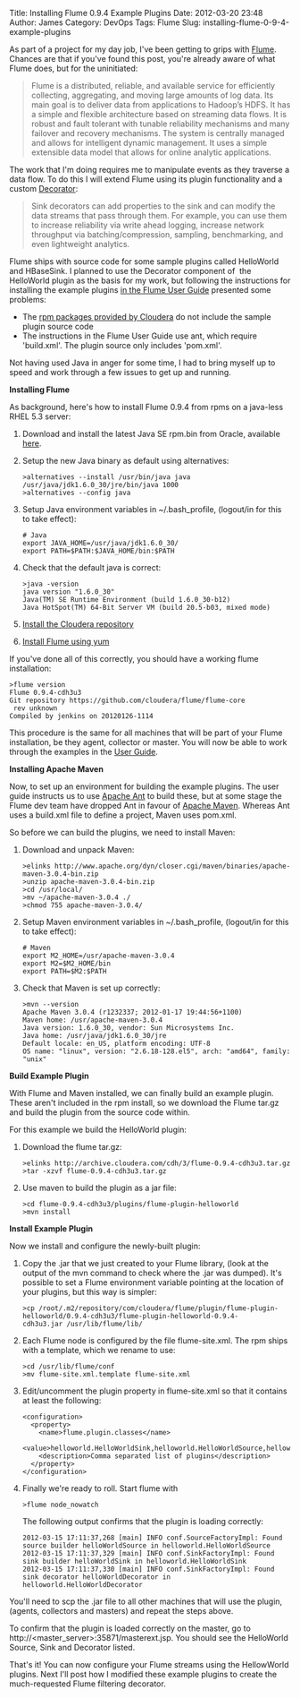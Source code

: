 Title: Installing Flume 0.9.4 Example Plugins
Date: 2012-03-20 23:48
Author: James 
Category: DevOps
Tags: Flume
Slug: installing-flume-0-9-4-example-plugins

As part of a project for my day job, I've been getting to grips with
[Flume][]. Chances are that if you've found this post, you're already
aware of what Flume does, but for the uninitiated:

> Flume is a distributed, reliable, and available service for
> efficiently collecting, aggregating, and moving large amounts of log
> data. Its main goal is to deliver data from applications to
> Hadoop’s HDFS. It has a simple and flexible architecture based on
> streaming data flows. It is robust and fault tolerant with tunable
> reliability mechanisms and many failover and recovery mechanisms. The
> system is centrally managed and allows for intelligent dynamic
> management. It uses a simple extensible data model that allows for
> online analytic applications.

The work that I'm doing requires me to manipulate events as they
traverse a data flow. To do this I will extend Flume using its plugin
functionality and a custom [Decorator][]:

> Sink decorators can add properties to the sink and can modify the data
> streams that pass through them. For example, you can use them to
> increase reliability via write ahead logging, increase network
> throughput via batching/compression, sampling, benchmarking, and even
> lightweight analytics.

Flume ships with source code for some sample plugins called HelloWorld
and HBaseSink. I planned to use the Decorator component of  the
HelloWorld plugin as the basis for my work, but following the
instructions for installing the example plugins [in the Flume User
Guide][] presented some problems:

-   The [rpm packages provided by Cloudera][] do not include the sample
    plugin source code
-   The instructions in the Flume User Guide use ant, which require
    'build.xml'. The plugin source only includes 'pom.xml'.

Not having used Java in anger for some time, I had to bring myself up to
speed and work through a few issues to get up and running.<!--more-->

**Installing Flume**

As background, here's how to install Flume 0.9.4 from rpms on a
java-less RHEL 5.3 server:

1.  Download and install the latest Java SE rpm.bin from Oracle,
    available [here][].
2.  Setup the new Java binary as default using alternatives:

        >alternatives --install /usr/bin/java java /usr/java/jdk1.6.0_30/jre/bin/java 1000
        >alternatives --config java

3.  Setup Java environment variables in \~/.bash\_profile, (logout/in
    for this to take effect):

        # Java
        export JAVA_HOME=/usr/java/jdk1.6.0_30/
        export PATH=$PATH:$JAVA_HOME/bin:$PATH

4.  Check that the default java is correct:

        >java -version
        java version "1.6.0_30"
        Java(TM) SE Runtime Environment (build 1.6.0_30-b12)
        Java HotSpot(TM) 64-Bit Server VM (build 20.5-b03, mixed mode)

5.  [Install the Cloudera repository][]
6.  [Install Flume using yum][rpm packages provided by Cloudera]

If you've done all of this correctly, you should have a working flume
installation:

    >flume version
    Flume 0.9.4-cdh3u3
    Git repository https://github.com/cloudera/flume/flume-core
     rev unknown
    Compiled by jenkins on 20120126-1114

This procedure is the same for all machines that will be part of your
Flume installation, be they agent, collector or master. You will now be
able to work through the examples in the [User Guide][].

**Installing Apache Maven**

Now, to set up an environment for building the example plugins. The user
guide instructs us to use [Apache Ant][] to build these, but at some
stage the Flume dev team have dropped Ant in favour of [Apache Maven][].
Whereas Ant uses a build.xml file to define a project, Maven uses
pom.xml.

So before we can build the plugins, we need to install Maven:

1.  Download and unpack Maven:

        >elinks http://www.apache.org/dyn/closer.cgi/maven/binaries/apache-maven-3.0.4-bin.zip
        >unzip apache-maven-3.0.4-bin.zip
        >cd /usr/local/
        >mv ~/apache-maven-3.0.4 ./
        >chmod 755 apache-maven-3.0.4/

2.  Setup Maven environment variables in \~/.bash\_profile, (logout/in
    for this to take effect):

        # Maven
        export M2_HOME=/usr/apache-maven-3.0.4
        export M2=$M2_HOME/bin
        export PATH=$M2:$PATH

3.  Check that Maven is set up correctly:

        >mvn --version
        Apache Maven 3.0.4 (r1232337; 2012-01-17 19:44:56+1100)
        Maven home: /usr/apache-maven-3.0.4
        Java version: 1.6.0_30, vendor: Sun Microsystems Inc.
        Java home: /usr/java/jdk1.6.0_30/jre
        Default locale: en_US, platform encoding: UTF-8
        OS name: "linux", version: "2.6.18-128.el5", arch: "amd64", family: "unix"

**Build Example Plugin**

With Flume and Maven installed, we can finally build an example plugin.
These aren't included in the rpm install, so we download the Flume
tar.gz and build the plugin from the source code within.

For this example we build the HelloWorld plugin:

1.  Download the flume tar.gz:

        >elinks http://archive.cloudera.com/cdh/3/flume-0.9.4-cdh3u3.tar.gz
        >tar -xzvf flume-0.9.4-cdh3u3.tar.gz

2.  Use maven to build the plugin as a jar file:

        >cd flume-0.9.4-cdh3u3/plugins/flume-plugin-helloworld
        >mvn install

**Install Example Plugin**

Now we install and configure the newly-built plugin:

1.  Copy the .jar that we just created to your Flume library, (look at
    the output of the mvn command to check where the .jar was dumped).
    It's possible to set a Flume environment variable pointing at the
    location of your plugins, but this way is simpler:

        >cp /root/.m2/repository/com/cloudera/flume/plugin/flume-plugin-helloworld/0.9.4-cdh3u3/flume-plugin-helloworld-0.9.4-cdh3u3.jar /usr/lib/flume/lib/

2.  Each Flume node is configured by the file flume-site.xml. The rpm
    ships with a template, which we rename to use:

        >cd /usr/lib/flume/conf
        >mv flume-site.xml.template flume-site.xml

3.  Edit/uncomment the plugin property in flume-site.xml so that it
    contains at least the following:

        <configuration>
          <property>
            <name>flume.plugin.classes</name>
            <value>helloworld.HelloWorldSink,helloworld.HelloWorldSource,helloworld.HelloWorldDecorator</value>
            <description>Comma separated list of plugins</description>
          </property>
        </configuration>

4.  Finally we're ready to roll. Start flume with

        >flume node_nowatch

    The following output confirms that the plugin is loading correctly:

        2012-03-15 17:11:37,268 [main] INFO conf.SourceFactoryImpl: Found source builder helloWorldSource in helloworld.HelloWorldSource
        2012-03-15 17:11:37,329 [main] INFO conf.SinkFactoryImpl: Found sink builder helloWorldSink in helloworld.HelloWorldSink
        2012-03-15 17:11:37,330 [main] INFO conf.SinkFactoryImpl: Found sink decorator helloWorldDecorator in helloworld.HelloWorldDecorator

You'll need to scp the .jar file to all other machines that will use the
plugin, (agents, collectors and masters) and repeat the steps above.

To confirm that the plugin is loaded correctly on the master, go to
http://\<master\_server\>:35871/masterext.jsp. You should see the
HelloWorld Source, Sink and Decorator listed.

That's it! You can now configure your Flume streams using the
HellowWorld plugins. Next I'll post how I modified these example plugins
to create the much-requested Flume filtering decorator.

  [Flume]: https://github.com/cloudera/flume/wiki "Flume"
  [Decorator]: http://archive.cloudera.com/cdh/3/flume/UserGuide/#_introducing_sink_decorators
    "Decorators"
  [in the Flume User Guide]: http://archive.cloudera.com/cdh/3/flume/UserGuide/index.html#_extending_via_sink_source_decorator_plugins
  [rpm packages provided by Cloudera]: https://ccp.cloudera.com/display/CDHDOC/Flume+Installation#FlumeInstallation-InstallingtheFlumeRPMorDebianPackages
  [here]: http://www.oracle.com/technetwork/java/javasebusiness/downloads/java-archive-downloads-javase6-419409.html
  [Install the Cloudera repository]: https://ccp.cloudera.com/display/CDHDOC/CDH3+Installation#CDH3Installation-InstallingCDH3OnRedHatcompatiblesystems
  [User Guide]: http://archive.cloudera.com/cdh/3/flume/UserGuide/index.html
  [Apache Ant]: http://ant.apache.org/
  [Apache Maven]: http://maven.apache.org/
